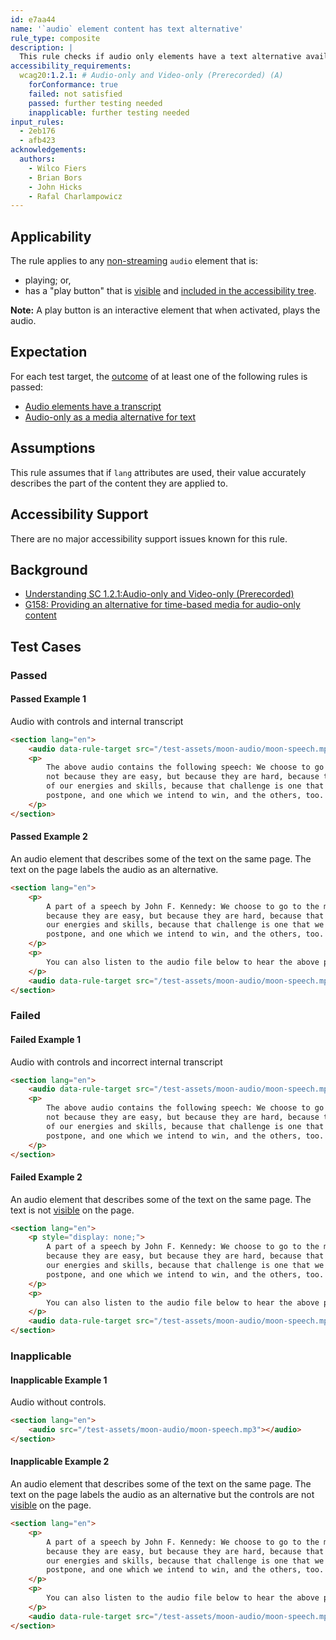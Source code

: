 ```yaml
---
id: e7aa44
name: '`audio` element content has text alternative'
rule_type: composite
description: |
  This rule checks if audio only elements have a text alternative available.
accessibility_requirements:
  wcag20:1.2.1: # Audio-only and Video-only (Prerecorded) (A)
    forConformance: true
    failed: not satisfied
    passed: further testing needed
    inapplicable: further testing needed
input_rules:
  - 2eb176
  - afb423
acknowledgements:
  authors:
    - Wilco Fiers
    - Brian Bors
    - John Hicks
    - Rafal Charlampowicz
---
```


## Applicability

The rule applies to any [non-streaming](#non-streaming-media-element) `audio` element that is:

- playing; or,
- has a "play button" that is [visible][] and [included in the accessibility tree](#included-in-the-accessibility-tree).

**Note:** A play button is an interactive element that when activated, plays the audio.

## Expectation

For each test target, the [outcome](#outcome) of at least one of the following rules is passed:

- [Audio elements have a transcript](https://act-rules.github.io/rules/2eb176)
- [Audio-only as a media alternative for text](https://act-rules.github.io/rules/afb423)

## Assumptions

This rule assumes that if `lang` attributes are used, their value accurately describes the part of the content they are applied to.

## Accessibility Support

There are no major accessibility support issues known for this rule.

## Background

- [Understanding SC 1.2.1:Audio-only and Video-only (Prerecorded)](https://www.w3.org/WAI/WCAG21/Understanding/audio-only-and-video-only-prerecorded)
- [G158: Providing an alternative for time-based media for audio-only content](https://www.w3.org/WAI/WCAG21/Techniques/general/G158)

## Test Cases

### Passed

#### Passed Example 1

Audio with controls and internal transcript

```html
<section lang="en">
	<audio data-rule-target src="/test-assets/moon-audio/moon-speech.mp3" controls></audio>
	<p>
		The above audio contains the following speech: We choose to go to the moon in this decade and do the other things,
		not because they are easy, but because they are hard, because that goal will serve to organize and measure the best
		of our energies and skills, because that challenge is one that we are willing to accept, one we are unwilling to
		postpone, and one which we intend to win, and the others, too.
	</p>
</section>
```

#### Passed Example 2

An audio element that describes some of the text on the same page. The text on the page labels the audio as an alternative.

```html
<section lang="en">
	<p>
		A part of a speech by John F. Kennedy: We choose to go to the moon in this decade and do the other things, not
		because they are easy, but because they are hard, because that goal will serve to organize and measure the best of
		our energies and skills, because that challenge is one that we are willing to accept, one we are unwilling to
		postpone, and one which we intend to win, and the others, too.
	</p>
	<p>
		You can also listen to the audio file below to hear the above part of the speech.
	</p>
	<audio data-rule-target src="/test-assets/moon-audio/moon-speech.mp3" controls></audio>
</section>
```

### Failed

#### Failed Example 1

Audio with controls and incorrect internal transcript

```html
<section lang="en">
	<audio data-rule-target src="/test-assets/moon-audio/moon-speech.mp3" controls></audio>
	<p>
		The above audio contains the following speech: We choose to go to the cheese in this decade and do the other things,
		not because they are easy, but because they are hard, because that goal will serve to organize and measure the best
		of our energies and skills, because that challenge is one that we are willing to accept, one we are unwilling to
		postpone, and one which we intend to win, and the others, too.
	</p>
</section>
```

#### Failed Example 2

An audio element that describes some of the text on the same page. The text is not [visible][] on the page.

```html
<section lang="en">
	<p style="display: none;">
		A part of a speech by John F. Kennedy: We choose to go to the moon in this decade and do the other things, not
		because they are easy, but because they are hard, because that goal will serve to organize and measure the best of
		our energies and skills, because that challenge is one that we are willing to accept, one we are unwilling to
		postpone, and one which we intend to win, and the others, too.
	</p>
	<p>
		You can also listen to the audio file below to hear the above part of the speech.
	</p>
	<audio data-rule-target src="/test-assets/moon-audio/moon-speech.mp3" controls></audio>
</section>
```

### Inapplicable

#### Inapplicable Example 1

Audio without controls.

```html
<section lang="en">
	<audio src="/test-assets/moon-audio/moon-speech.mp3"></audio>
</section>
```

#### Inapplicable Example 2

An audio element that describes some of the text on the same page. The text on the page labels the audio as an alternative but the controls are not [visible][] on the page.

```html
<section lang="en">
	<p>
		A part of a speech by John F. Kennedy: We choose to go to the moon in this decade and do the other things, not
		because they are easy, but because they are hard, because that goal will serve to organize and measure the best of
		our energies and skills, because that challenge is one that we are willing to accept, one we are unwilling to
		postpone, and one which we intend to win, and the others, too.
	</p>
	<p>
		You can also listen to the audio file below to hear the above part of the speech.
	</p>
	<audio data-rule-target src="/test-assets/moon-audio/moon-speech.mp3" controls style="display: none;"></audio>
</section>
```

[visible]: #visible 'Definition of visible'

